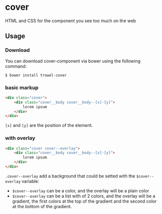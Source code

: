 # cover
HTML and CSS for the component you see too much on the web

## Usage

### Download
You can download cover-component via bower using the following command:
```
$ bower install trowel-cover
```

### basic markup
```html
<div class="cover">
    <div class="cover__body cover__body--[x]-[y]">
        lorem ipsum
    </div>
</div>
```
`[x]` and `[y]` are the position of the element.

### with overlay
```html
<div class="cover cover--overlay">
    <div class="cover__body cover__body--[x]-[y]">
        lorem ipsum
    </div>
</div>
```
`.cover--overlay` add a background that could be setted with the `$cover--overlay` variable:
* `$cover--overlay` can be a color, and the overlay will be a plain color
* `$cover--overlay` can be a list with of 2 colors, and the overlay will be a gradient, the first colors at the top of the gradient and the second color at the bottom of the gradient.
